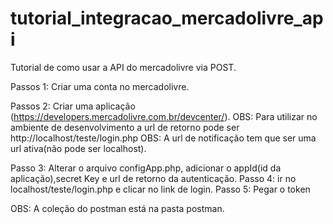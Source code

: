 # tutorial_integracao_mercadolivre_api

Tutorial de como usar  a API do mercadolivre via POST.

Passos 1: Criar uma conta no mercadolivre.

Passos 2: Criar uma aplicação (https://developers.mercadolivre.com.br/devcenter/).
OBS: Para utilizar no ambiente de desenvolvimento a url de retorno pode ser http://localhost/teste/login.php
OBS: A url de notificação tem que ser uma url ativa(não pode ser localhost).

Passo 3: Alterar o arquivo configApp.php, adicionar o appId(id da aplicação),secret Key e url de retorno da autenticação.
Passo 4: ir no localhost/teste/login.php e clicar no link de login.
Passo 5: Pegar o token 

OBS: A coleção do postman está na pasta postman.



